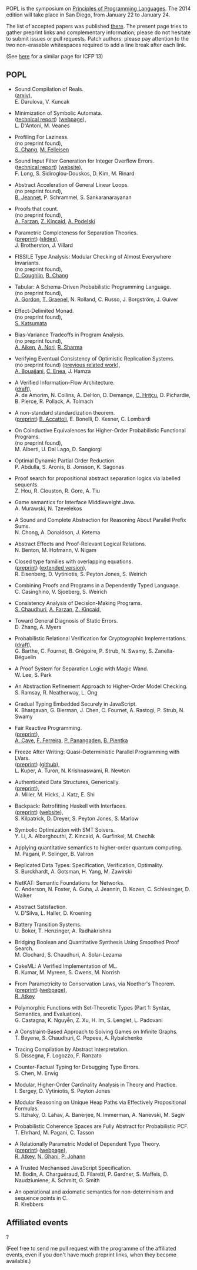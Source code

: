POPL is the symposium on [Principles of Programming Languages](http://popl.mpi-sws.org/2014/).
The 2014 edition will take place in San Diego, from January 22 to January 24.

The list of accepted papers was published
[there](http://popl.mpi-sws.org/2014/accepted.html). The present page
tries to gather preprint links and complementary information; please
do not hesitate to submit issues or pull requests. Patch authors:
please pay attention to the two non-erasable whitespaces required to
add a line break after each link.

(See [here](https://github.com/gasche/icfp2013-papers) for a similar page for ICFP'13)

## POPL


- Sound Compilation of Reals.   
  ([arxiv](http://arxiv.org/abs/1309.2511)),  
  E. Darulova, V. Kuncak

- Minimization of Symbolic Automata.   
  ([technical report](http://research.microsoft.com/pubs/192090/MSR-TR-2013-48.pdf))
  ([webpage](http://research.microsoft.com/apps/pubs/default.aspx?id=192090)),  
  L. D'Antoni, M. Veanes

- Profiling For Laziness.   
  (no preprint found),  
  [S. Chang](http://www.ccs.neu.edu/home/stchang/), [M. Felleisen](http://www.ccs.neu.edu/home/matthias/)

- Sound Input Filter Generation for Integer Overflow Errors.   
  ([technical report](http://dspace.mit.edu/bitstream/handle/1721.1/79827/MIT-CSAIL-TR-2013-018.pdf))
  ([website](http://dspace.mit.edu/handle/1721.1/79827)),  
  F. Long, S. Sidiroglou-Douskos, D. Kim, M. Rinard

- Abstract Acceleration of General Linear Loops.   
  (no preprint found),  
  [B. Jeannet](http://pop-art.inrialpes.fr/~bjeannet/), P. Schrammel, S. Sankaranarayanan

- Proofs that count.   
  (no preprint found),  
  [A. Farzan](http://www.cs.toronto.edu/~azadeh/research/research.html),
  [Z. Kincaid](http://www.cs.toronto.edu/~zkincaid/),
  [A. Podelski](http://swt.informatik.uni-freiburg.de/staff/podelski)

- Parametric Completeness for Separation Theories.   
  ([preprint](http://www0.cs.ucl.ac.uk/staff/j.villard/pub/hybbi-BV13.pdf))
  ([slides](http://www0.cs.ucl.ac.uk/staff/J.Brotherston/slides/oxford_aug13.pdf)),  
  J. Brotherston, J. Villard

- FISSILE Type Analysis: Modular Checking of Almost Everywhere Invariants.   
  (no preprint found),  
  [D. Coughlin](www.cs.colorado.edu/~coughlid), [B. Chang](http://www.cs.colorado.edu/~bec/)

- Tabular: A Schema-Driven Probabilistic Programming Language.   
  (no preprint found),  
  [A. Gordon](https://skydrive.live.com/view.aspx/adg?cid=c6149b019d236bf5),
  [T. Graepel](http://research.microsoft.com/en-us/people/thoreg/),
  N. Rolland, C. Russo, J. Borgström, J. Guiver

- Effect-Delimited Monad.   
  (no preprint found),  
  [S. Katsumata](http://www.kurims.kyoto-u.ac.jp/~sinya/index-e.html)

- Bias-Variance Tradeoffs in Program Analysis.   
  (no preprint found),  
  [A. Aiken](http://theory.stanford.edu/~aiken/),
  [A. Nori](http://research.microsoft.com/en-us/people/adityan/),
  [R. Sharma](http://www.stanford.edu/~sharmar/)

- Verifying Eventual Consistency of Optimistic Replication Systems.   
  (no preprint found)
  ([previous related work](http://www.liafa.univ-paris-diderot.fr/~cenea/esop2013-lin-long.pdf)),  
  [A. Bouajjani](http://www.liafa.jussieu.fr/~abou/), [C. Enea](http://www.liafa.univ-paris-diderot.fr/~cenea/), J. Hamza

- A Verified Information-Flow Architecture.   
  ([draft](http://www.infsec.cs.uni-saarland.de/~hritcu/publications/verified-ifc-draft.pdf)),  
  A. de Amorim, N. Collins, A. DeHon, D. Demange,
  [C. Hriţcu](http://www.infsec.cs.uni-saarland.de/~hritcu/),
  D. Pichardie, B. Pierce, R. Pollack, A. Tolmach

- A non-standard standardization theorem.   
  ([preprint](https://sites.google.com/site/beniaminoaccattoli/popl2014-submitted_version.pdf))
  [B. Accattoli](https://sites.google.com/site/beniaminoaccattoli/),
  E. Bonelli, D. Kesner, C. Lombardi

- On Coinductive Equivalences for Higher-Order Probabilistic Functional Programs.   
  (no preprint found),  
  M. Alberti, U. Dal Lago, D. Sangiorgi

- Optimal Dynamic Partial Order Reduction.   
  P. Abdulla, S. Aronis, B. Jonsson, K. Sagonas

- Proof search for propositional abstract separation logics via labelled sequents.   
  Z. Hou, R. Clouston, R. Gore, A. Tiu

- Game semantics for Interface Middleweight Java.   
  A. Murawski, N. Tzevelekos

- A Sound and Complete Abstraction for Reasoning About Parallel Prefix Sums.   
  N. Chong, A. Donaldson, J. Ketema

- Abstract Effects and Proof-Relevant Logical Relations.   
  N. Benton, M. Hofmann, V. Nigam

- Closed type families with overlapping equations.   
  ([preprint](https://research.microsoft.com/en-us/um/people/simonpj/papers/ext-f/axioms.pdf))
  ([extended version](https://research.microsoft.com/en-us/um/people/simonpj/papers/ext-f/axioms-extended.pdf)),   
  R. Eisenberg, D. Vytiniotis, S. Peyton Jones, S. Weirich

- Combining Proofs and Programs in a Dependently Typed Language.   
  C. Casinghino, V. Sjoeberg, S. Weirich

- Consistency Analysis of Decision-Making Programs.   
  [S. Chaudhuri](http://www.cs.rice.edu/~sc40/),
  [A. Farzan](http://www.cs.toronto.edu/~azadeh/research/research.html),
  [Z. Kincaid](http://www.cs.toronto.edu/~zkincaid/),
  
- Toward General Diagnosis of Static Errors.   
  D. Zhang, A. Myers

- Probabilistic Relational Verification for Cryptographic Implementations.   
  ([draft](http://research.microsoft.com/pubs/179317/rfstar.pdf)),  
  G. Barthe, C. Fournet, B. Grégoire, P. Strub, N. Swamy, S. Zanella-Béguelin

- A Proof System for Separation Logic with Magic Wand.   
  W. Lee, S. Park

- An Abstraction Refinement Approach to Higher-Order Model Checking.   
  S. Ramsay, R. Neatherway, L. Ong

- Gradual Typing Embedded Securely in JavaScript.   
  K. Bhargavan, G. Bierman, J. Chen, C. Fournet, A. Rastogi, P. Strub, N. Swamy

- Fair Reactive Programming.   
  ([preprint](http://cs.mcgill.ca/~acave1/papers/fair-reactive.pdf)),  
  [A. Cave](http://cs.mcgill.ca/~acave1),
  [F. Ferreira](http://cs.mcgill.ca/~fferre8/),
  [P. Panangaden](http://www.cs.mcgill.ca/~prakash/),
  [B. Pientka](http://www.cs.mcgill.ca/~bpientka/)

- Freeze After Writing: Quasi-Deterministic Parallel Programming with LVars.   
  ([preprint](http://www.cs.indiana.edu/~lkuper/papers/2013-lvish-draft.pdf))
  ([github](https://github.com/iu-parfunc/lvars)),  
  L. Kuper, A. Turon, N. Krishnaswami, R. Newton

- Authenticated Data Structures, Generically.   
  ([preprint](http://www.cs.umd.edu/~mwh/papers/gpads.pdf)),  
  A. Miller, M. Hicks, J. Katz, E. Shi

- Backpack: Retrofitting Haskell with Interfaces.   
  ([preprint](http://www.mpi-sws.org/~skilpat/backpack/backpack-paper.pdf))
  ([website](http://www.mpi-sws.org/~skilpat/backpack/)),  
  S. Kilpatrick, D. Dreyer, S. Peyton Jones, S. Marlow

- Symbolic Optimization with SMT Solvers.   
  Y. Li, A. Albarghouthi, Z. Kincaid, A. Gurfinkel, M. Chechik

- Applying quantitative semantics to higher-order quantum computing.   
  M. Pagani, P. Selinger, B. Valiron

- Replicated Data Types: Specification, Verification, Optimality.   
  S. Burckhardt, A. Gotsman, H. Yang, M. Zawirski

- NetKAT: Semantic Foundations for Networks.   
  C. Anderson, N. Foster, A. Guha, J. Jeannin, D. Kozen, C. Schlesinger, D. Walker

- Abstract Satisfaction.   
  V. D'Silva, L. Haller, D. Kroening

- Battery Transition Systems.   
  U. Boker, T. Henzinger, A. Radhakrishna

- Bridging Boolean and Quantitative Synthesis Using Smoothed Proof Search.   
  M. Clochard, S. Chaudhuri, A. Solar-Lezama

- CakeML: A Verified Implementation of ML.   
  R. Kumar, M. Myreen, S. Owens, M. Norrish

- From Parametricity to Conservation Laws, via Noether's Theorem.   
  ([preprint](http://bentnib.org/conservation-laws.pdf))
  ([webpage](http://bentnib.org/conservation-laws.html)),  
  [R. Atkey](http://bentnib.org/)

- Polymorphic Functions with Set-Theoretic Types (Part 1: Syntax, Semantics, and Evaluation).   
  G. Castagna, K. Nguyễn, Z. Xu, H. Im, S. Lenglet, L. Padovani

- A Constraint-Based Approach to Solving Games on Infinite Graphs.   
  T. Beyene, S. Chaudhuri, C. Popeea, A. Rybalchenko

- Tracing Compilation by Abstract Interpretation.   
  S. Dissegna, F. Logozzo, F. Ranzato

- Counter-Factual Typing for Debugging Type Errors.   
  S. Chen, M. Erwig

- Modular, Higher-Order Cardinality Analysis in Theory and Practice.   
  I. Sergey, D. Vytiniotis, S. Peyton Jones

- Modular Reasoning on Unique Heap Paths via Effectively Propositional Formulas.   
  S. Itzhaky, O. Lahav, A. Banerjee, N. Immerman, A. Nanevski, M. Sagiv

- Probabilistic Coherence Spaces are Fully Abstract for Probabilistic PCF.   
  T. Ehrhard, M. Pagani, C. Tasson

- A Relationally Parametric Model of Dependent Type Theory.   
  ([preprint](http://bentnib.org/dtt-parametricity.pdf))
  ([webpage](http://bentnib.org/dtt-parametricity.html)),  
  [R. Atkey](http://bentnib.org/),
  [N. Ghani](https://personal.cis.strath.ac.uk/neil.ghani/),
  [P. Johann](https://personal.cis.strath.ac.uk/patricia.johann/)

- A Trusted Mechanised JavaScript Specification.   
  M. Bodin, A. Charguéraud, D. Filaretti, P. Gardner, S. Maffeis, D. Naudziuniene, A. Schmitt, G. Smith

- An operational and axiomatic semantics for non-determinism and sequence points in C.   
  R. Krebbers


## Affiliated events

?

(Feel free to send me pull request with the programme of the
affiliated events, even if you don't have much preprint links, when
they become available.)
